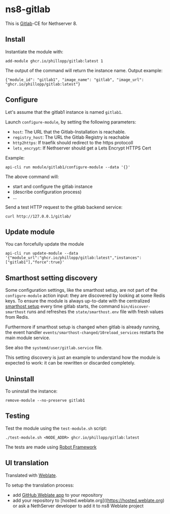 # ns8-gitlab

This is [Gitlab](https://about.gitlab.com/)-CE for Nethserver 8.

## Install

Instantiate the module with:

    add-module ghcr.io/phillopp/gitlab:latest 1

The output of the command will return the instance name.
Output example:

    {"module_id": "gitlab1", "image_name": "gitlab", "image_url": "ghcr.io/phillopp/gitlab:latest"}

## Configure

Let's assume that the gitlab1 instance is named `gitlab1`.

Launch `configure-module`, by setting the following parameters:
- `host`: The URL that the Gitlab-Installation is reachable.
- `registry_host`: The URL the Gitlab Registry is reachable
- `http2https`: If traefik should redirect to the https protocoll
- `lets_encrypt`: If Nethserver should get a Lets Encrypt HTTPS Cert

Example:

    api-cli run module/gitlab1/configure-module --data '{}'

The above command will:
- start and configure the gitlab instance
- (describe configuration process)
- ...

Send a test HTTP request to the gitlab backend service:

    curl http://127.0.0.1/gitlab/

## Update module

You can forcefully update the module

```shell
api-cli run update-module --data '{"module_url":"ghcr.io/phillopp/gitlab:latest","instances":["gitlab1"],"force":true}'
```

## Smarthost setting discovery

Some configuration settings, like the smarthost setup, are not part of the
`configure-module` action input: they are discovered by looking at some
Redis keys.  To ensure the module is always up-to-date with the
centralized [smarthost
setup](https://nethserver.github.io/ns8-core/core/smarthost/) every time
gitlab starts, the command `bin/discover-smarthost` runs and refreshes
the `state/smarthost.env` file with fresh values from Redis.

Furthermore if smarthost setup is changed when gitlab is already
running, the event handler `events/smarthost-changed/10reload_services`
restarts the main module service.

See also the `systemd/user/gitlab.service` file.

This setting discovery is just an example to understand how the module is
expected to work: it can be rewritten or discarded completely.

## Uninstall

To uninstall the instance:

    remove-module --no-preserve gitlab1

## Testing

Test the module using the `test-module.sh` script:


    ./test-module.sh <NODE_ADDR> ghcr.io/phillopp/gitlab:latest

The tests are made using [Robot Framework](https://robotframework.org/)

## UI translation

Translated with [Weblate](https://hosted.weblate.org/projects/ns8/).

To setup the translation process:

- add [GitHub Weblate app](https://docs.weblate.org/en/latest/admin/continuous.html#github-setup) to your repository
- add your repository to [hosted.weblate.org]((https://hosted.weblate.org) or ask a NethServer developer to add it to ns8 Weblate project
